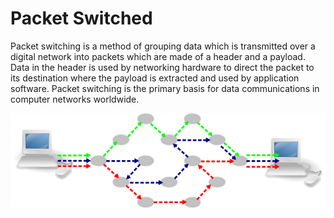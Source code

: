 # Packet Switched


Packet switching is a method of grouping data which is transmitted over
a digital network into packets which are made of a header and a payload.
Data in the header is used by networking hardware to direct the packet
to its destination where the payload is extracted and used by
application software. Packet switching is the primary basis for data
communications in computer networks worldwide.

![](./images/15008750.png?width=480)

